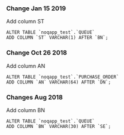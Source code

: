 ### Change Jan 15 2019

Add column ST

    ALTER TABLE `noqapp_test`.`QUEUE` 
    ADD COLUMN `ST` VARCHAR(1) AFTER `BN`;

### Change Oct 26 2018

Add column AN

    ALTER TABLE `noqapp_test`.`PURCHASE_ORDER` 
    ADD COLUMN `AN` VARCHAR(64) AFTER `DN`;

### Changes Aug 2018

Add column BN

    ALTER TABLE `noqapp_test`.`QUEUE` 
    ADD COLUMN `BN` VARCHAR(30) AFTER `SE`;
